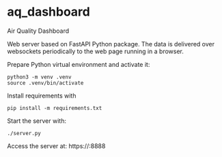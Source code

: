 # aq_dashboard
Air Quality Dashboard

Web server based on FastAPI Python package. The data is delivered over websockets periodically to the web page running in a browser.

Prepare Python virtual environment and activate it:

    python3 -m venv .venv
    source .venv/bin/activate

Install requirements with

    pip install -m requirements.txt

Start the server with:

    ./server.py

Access the server at: https://<server URL>:8888
